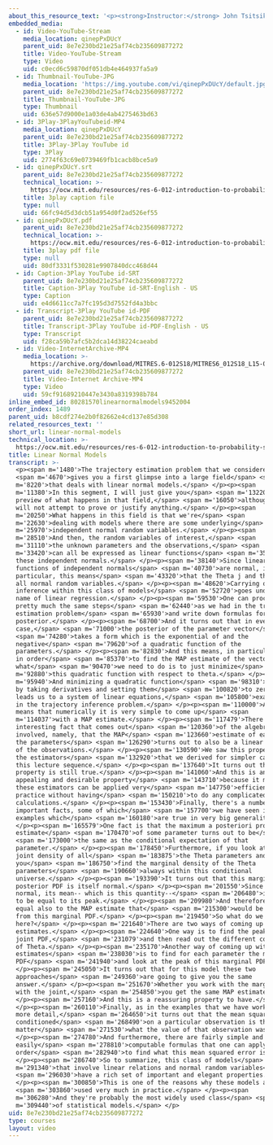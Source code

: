 ```yaml
---
about_this_resource_text: '<p><strong>Instructor:</strong> John Tsitsiklis</p>'
embedded_media:
  - id: Video-YouTube-Stream
    media_location: qinepPxDUcY
    parent_uid: 8e7e230bd21e25af74cb235609877272
    title: Video-YouTube-Stream
    type: Video
    uid: c0ecd6c59870df051db4e464937fa5a9
  - id: Thumbnail-YouTube-JPG
    media_location: 'https://img.youtube.com/vi/qinepPxDUcY/default.jpg'
    parent_uid: 8e7e230bd21e25af74cb235609877272
    title: Thumbnail-YouTube-JPG
    type: Thumbnail
    uid: 636e57d9000e1a03de4ab4275463bd63
  - id: 3Play-3PlayYouTubeid-MP4
    media_location: qinepPxDUcY
    parent_uid: 8e7e230bd21e25af74cb235609877272
    title: 3Play-3Play YouTube id
    type: 3Play
    uid: 2774f63c69e0739469fb1cacb8bce5a9
  - id: qinepPxDUcY.srt
    parent_uid: 8e7e230bd21e25af74cb235609877272
    technical_location: >-
      https://ocw.mit.edu/resources/res-6-012-introduction-to-probability-spring-2018/part-ii-inference-limit-theorems/linear-normal-models/qinepPxDUcY.srt
    title: 3play caption file
    type: null
    uid: 66fc94d5d3dcb51a954d0f2ad526ef55
  - id: qinepPxDUcY.pdf
    parent_uid: 8e7e230bd21e25af74cb235609877272
    technical_location: >-
      https://ocw.mit.edu/resources/res-6-012-introduction-to-probability-spring-2018/part-ii-inference-limit-theorems/linear-normal-models/qinepPxDUcY.pdf
    title: 3play pdf file
    type: null
    uid: 80df3331f530281e9907840dcc468d44
  - id: Caption-3Play YouTube id-SRT
    parent_uid: 8e7e230bd21e25af74cb235609877272
    title: Caption-3Play YouTube id-SRT-English - US
    type: Caption
    uid: e4d6611cc7a7fc195d3d7552fd4a3bbc
  - id: Transcript-3Play YouTube id-PDF
    parent_uid: 8e7e230bd21e25af74cb235609877272
    title: Transcript-3Play YouTube id-PDF-English - US
    type: Transcript
    uid: f28ca59b7afc5b2dca14d38224caeabd
  - id: Video-InternetArchive-MP4
    media_location: >-
      https://archive.org/download/MITRES.6-012S18/MITRES6_012S18_L15-07_300k.mp4
    parent_uid: 8e7e230bd21e25af74cb235609877272
    title: Video-Internet Archive-MP4
    type: Video
    uid: 59cf91689210447e3430a8319398b784
inline_embed_id: 80281570linearnormalmodels9452004
order_index: 1489
parent_uid: b8cdf274e2b0f82662e4cd137e85d308
related_resources_text: ''
short_url: linear-normal-models
technical_location: >-
  https://ocw.mit.edu/resources/res-6-012-introduction-to-probability-spring-2018/part-ii-inference-limit-theorems/linear-normal-models
title: Linear Normal Models
transcript: >-
  <p><span m='1480'>The trajectory estimation problem that we considered</span>
  <span m='4670'>gives you a first glimpse into a large field</span> <span
  m='8220'>that deals with linear normal models.</span> </p><p><span
  m='11380'>In this segment, I will just give you</span> <span m='13220'>a
  preview of what happens in that field,</span> <span m='16050'>although, we
  will not attempt to prove or justify anything.</span> </p><p><span
  m='20250'>What happens in this field is that we're</span> <span
  m='22630'>dealing with models where there are some underlying</span> <span
  m='25970'>independent normal random variables.</span> </p><p><span
  m='28510'>And then, the random variables of interest,</span> <span
  m='31110'>the unknown parameters and the observations,</span> <span
  m='33420'>can all be expressed as linear functions</span> <span m='35960'>of
  these independent normals.</span> </p><p><span m='38140'>Since linear
  functions of independent normals</span> <span m='40730'>are normal, in
  particular, this means</span> <span m='43320'>that the Theta j and the Xi are
  all normal random variables.</span> </p><p><span m='48620'>Carrying out
  inference within this class of models</span> <span m='52720'>goes under the
  name of linear regression.</span> </p><p><span m='59530'>One can proceed using
  pretty much the same steps</span> <span m='62440'>as we had in the trajectory
  estimation problem</span> <span m='65930'>and write down formulas for the
  posterior.</span> </p><p><span m='68700'>And it turns out that in every
  case,</span> <span m='71000'>the posterior of the parameter vector</span>
  <span m='74280'>takes a form which is the exponential of and the
  negative</span> <span m='79620'>of a quadratic function of the
  parameters.</span> </p><p><span m='82830'>And this means, in particular, that
  in order</span> <span m='85370'>to find the MAP estimate of the vector Theta,
  what</span> <span m='90470'>we need to do is to just minimize</span> <span
  m='92880'>this quadratic function with respect to theta.</span> </p><p><span
  m='95940'>And minimizing a quadratic function</span> <span m='98310'>is done
  by taking derivatives and setting them</span> <span m='100820'>to zero which
  leads us to a system of linear equations,</span> <span m='105800'>exactly as
  in the trajectory inference problem.</span> </p><p><span m='110000'>And this
  means that numerically it is very simple to come up</span> <span
  m='114037'>with a MAP estimate.</span> </p><p><span m='117479'>There's an
  interesting fact that comes out</span> <span m='120360'>of the algebra
  involved, namely, that the MAP</span> <span m='123660'>estimate of each one of
  the parameters</span> <span m='126290'>turns out to also be a linear function
  of the observations.</span> </p><p><span m='130590'>We saw this property in
  the estimators</span> <span m='132920'>that we derived for simpler cases in
  this lecture sequence.</span> </p><p><span m='137640'>It turns out that this
  property is still true.</span> </p><p><span m='141060'>And this is an
  appealing and desirable property</span> <span m='143710'>because it means that
  these estimators can be applied very</span> <span m='147750'>efficiently in
  practice without having</span> <span m='150210'>to do any complicated
  calculations.</span> </p><p><span m='153430'>Finally, there's a number of
  important facts, some of which</span> <span m='157700'>we have seen in our
  examples which</span> <span m='160180'>are true in very big generality.</span>
  </p><p><span m='165579'>One fact is that the maximum a posteriori probability
  estimate</span> <span m='170470'>of some parameter turns out to be</span>
  <span m='173000'>the same as the conditional expectation of that
  parameter.</span> </p><p><span m='178450'>Furthermore, if you look at this
  joint density of all</span> <span m='183875'>the Theta parameters and from it
  you</span> <span m='186750'>find the marginal density of the Theta
  parameters</span> <span m='190660'>always within this conditional
  universe.</span> </p><p><span m='193390'>It turns out that this marginal
  posterior PDF is itself normal.</span> </p><p><span m='201550'>Since it is
  normal, its mean-- which is this quantity--</span> <span m='206480'>is going
  to be equal to its peak.</span> </p><p><span m='209980'>And therefore, it is
  equal also to the MAP estimate that</span> <span m='215300'>would be derived
  from this marginal PDF.</span> </p><p><span m='219450'>So what do we have
  here?</span> </p><p><span m='221640'>There are two ways of coming up with MAP
  estimates.</span> </p><p><span m='224640'>One way is to find the peak of the
  joint PDF,</span> <span m='231079'>and then read out the different components
  of Theta.</span> </p><p><span m='235170'>Another way of coming up with MAP
  estimates</span> <span m='238030'>is to find for each parameter the marginal
  PDF</span> <span m='241940'>and look at the peak of this marginal PDF.</span>
  </p><p><span m='245050'>It turns out that for this model these two
  approaches</span> <span m='249360'>are going to give you the same
  answer.</span> </p><p><span m='251670'>Whether you work with the marginal or
  with the joint,</span> <span m='254850'>you get the same MAP estimates.</span>
  </p><p><span m='257160'>And this is a reassuring property to have.</span>
  </p><p><span m='260110'>Finally, as in the examples that we have worked in
  more detail,</span> <span m='264650'>it turns out that the mean squared error
  conditioned</span> <span m='268490'>on a particular observation is the same no
  matter</span> <span m='271530'>what the value of that observation was.</span>
  </p><p><span m='274780'>And furthermore, there are fairly simple and
  easily</span> <span m='278810'>computable formulas that one can apply in
  order</span> <span m='282940'>to find what this mean squared error is.</span>
  </p><p><span m='286740'>So to summarize, this class of models</span> <span
  m='291340'>that involve linear relations and normal random variables</span>
  <span m='296030'>have a rich set of important and elegant properties.</span>
  </p><p><span m='300850'>This is one of the reasons why these models are</span>
  <span m='303860'>used very much in practice.</span> </p><p><span
  m='306280'>And they're probably the most widely used class</span> <span
  m='309440'>of statistical models.</span> </p>
uid: 8e7e230bd21e25af74cb235609877272
type: courses
layout: video
---
```

